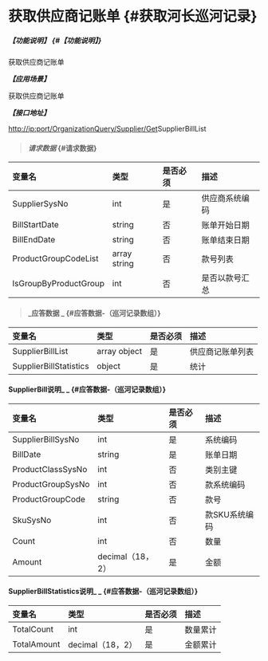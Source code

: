 # 获取供应商记账单 {#获取河长巡河记录}

##### _【功能说明】_ {#【功能说明】}

获取供应商记账单

_**【应用场景】**_

获取供应商记账单

_**【接口地址】**_

[http://ip:port/OrganizationQuery/Supplier/Get](http://ip:port/HMQuery/PatrolRiver/GetPatrolRivers)SupplierBillList

> #### _请求数据_ {#请求数据}

| 变量名 | 类型 | 是否必须 | 描述 |
| :--- | :--- | :--- | :--- |
| SupplierSysNo | int | 是 | 供应商系统编码 |
| BillStartDate | string | 否 | 账单开始日期 |
| BillEndDate | string | 否 | 账单结束日期 |
| ProductGroupCodeList | array string | 否 | 款号列表 |
| IsGroupByProductGroup | int | 否 | 是否以款号汇总 |

> #### _应答数据 _ {#应答数据-（巡河记录数组）}

| 变量名 | 类型 | 是否必须 | 描述 |
| :--- | :--- | :--- | :--- |
| SupplierBillList | array object | 是 | 供应商记账单列表 |
| SupplierBillStatistics | object | 是 | 统计 |

#### SupplierBill说明_ _ {#应答数据-（巡河记录数组）}

| 变量名 | 类型 | 是否必须 | 描述 |
| :--- | :--- | :--- | :--- |
| SupplierBillSysNo | int | 是 | 系统编码 |
| BillDate | string | 是 | 账单日期 |
| ProductClassSysNo | int | 否 | 类别主键 |
| ProductGroupSysNo | int | 否 | 款系统编码 |
| ProductGroupCode | string | 否 | 款号 |
| SkuSysNo | int | 否 | 款SKU系统编码 |
| Count | int | 否 | 数量 |
| Amount | decimal（18，2） | 是 | 金额 |

#### SupplierBillStatistics说明_ _ {#应答数据-（巡河记录数组）}

| 变量名 | 类型 | 是否必须 | 描述 |
| :--- | :--- | :--- | :--- |
| TotalCount | int | 是 | 数量累计 |
| TotalAmount | decimal（18，2） | 是 | 金额累计 |



